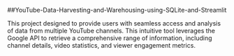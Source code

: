 ##YouTube-Data-Harvesting-and-Warehousing-using-SQLite-and-Streamlit

This project designed to provide users with seamless access and analysis of data from multiple YouTube channels. This intuitive tool leverages the Google API to retrieve a comprehensive range of information, including channel details, video statistics, and viewer engagement metrics.

